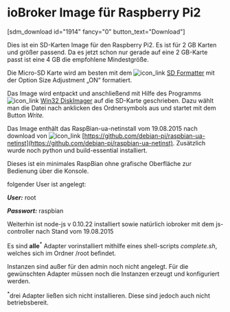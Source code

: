 # ioBroker Image für Raspberry Pi2

[sdm_download id="1914" fancy="0" button_text="Download"]

Dies ist ein SD-Karten Image für den Raspberry Pi2\. Es ist für 2 GB Karten und größer passend. Da es jetzt schon nur gerade auf eine 2 GB-Karte passt ist eine 4 GB die empfohlene Mindestgröße.

Die Micro-SD Karte wird am besten mit dem ![icon_link](http://www.iobroker.net/wp-content/uploads/icon_link.png) [SD Formatter](https://www.sdcard.org/downloads/formatter_4/) mit der Option Size Adjustment „ON“ formatiert.

Das Image wird entpackt und anschließend mit Hilfe des Programms ![icon_link](http://www.iobroker.net/wp-content/uploads/icon_link.png) [Win32 DiskImager](http://www.heise.de/download/win32-disk-imager-1192033.html) auf die SD-Karte geschrieben. Dazu wählt man die Datei nach anklicken des Ordnersymbols aus und startet mit dem Button _Write._

Das Image enthält das RaspBian-ua-netinstall vom 19.08.2015 nach download von ![icon_link](http://www.iobroker.net/wp-content/uploads/icon_link.png) [https://github.com/debian-pi/raspbian-ua-netinst](https://github.com/debian-pi/raspbian-ua-netinst). Zusätzlich wurde noch python und build-essential installiert.

Dieses ist ein minimales RaspBian ohne grafische Oberfläche zur Bedienung über die Konsole.

folgender User ist angelegt:

_**User:**_ root

_**Passwort:**_ raspbian

Weiterhin ist node-js v 0.10.22 installiert sowie natürlich iobroker mit dem js-controller nach Stand vom 19.08.2015

Es sind **alle**<sup>*</sup> Adapter vorinstalliert mithilfe eines shell-scripts _complete.sh_, welches sich im Ordner /root befindet.

Instanzen sind außer für den admin noch nicht angelegt. Für die gewünschten Adapter müssen noch die Instanzen erzeugt und konfiguriert werden.

<sup>*</sup>drei Adapter ließen sich nicht installieren. Diese sind jedoch auch nicht betriebsbereit.